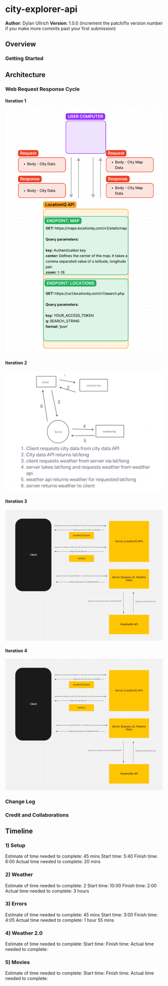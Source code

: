 # city-explorer-api

**Author**: Dylan Ullrich
**Version**: 1.0.0 (increment the patch/fix version number if you make more commits past your first submission)

## Overview

### Getting Started

## Architecture

### Web Request Response Cycle

#### Iteration 1

![Web Request Response Cycle](./img/Lab6WRRC.png)

#### Iteration 2

![Web Request Response Cycle](./img/Lab7WRRC.png)

#### Iteration 3

![Web Request Response Cycle](./img/Lab8WRRC.png)

#### Iteration 4

![Web Request Response Cycle](./img/Lab8WRRC.png)

### Change Log

### Credit and Collaborations

## Timeline

### 1) Setup

Estimate of time needed to complete: 45 mins
Start time: 5:40
Finish time: 6:00
Actual time needed to complete: 20 mins

### 2) Weather

Estimate of time needed to complete: 2
Start time: 10:00
Finish time: 2:00
Actual time needed to complete: 3 hours

### 3) Errors

Estimate of time needed to complete: 45 mins
Start time: 3:00
Finish time: 4:05
Actual time needed to complete: 1 hour 55 mins

### 4) Weather 2.0

Estimate of time needed to complete:
Start time:
Finish time:
Actual time needed to complete:

### 5) Movies

Estimate of time needed to complete:
Start time:
Finish time:
Actual time needed to complete:
